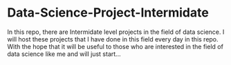 # Data-Science-Project-Intermidate
In this repo, there are Intermidate level projects in the field of data science. 
I will host these projects that I have done in this field every day in this repo. 
With the hope that it will be useful to those who are interested in the field of data science like me and will just start...
